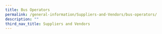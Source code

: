 ```yaml
---
title: Bus Operators
permalink: /general-information/Suppliers-and-Vendors/bus-operators/
description: ""
third_nav_title: Suppliers and Vendors
---
```


